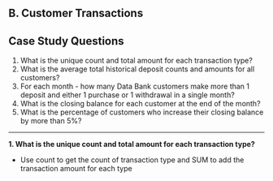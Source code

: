 ## B. Customer Transactions

## Case Study Questions
1. What is the unique count and total amount for each transaction type?
2. What is the average total historical deposit counts and amounts for all customers?
3. For each month - how many Data Bank customers make more than 1 deposit and either 1 purchase or 1 withdrawal in a single month?
4. What is the closing balance for each customer at the end of the month?
5. What is the percentage of customers who increase their closing balance by more than 5%?
***
**1. What is the unique count and total amount for each transaction type?**
   - Use count to get the count of transaction type and SUM to add the transaction amount for each type
